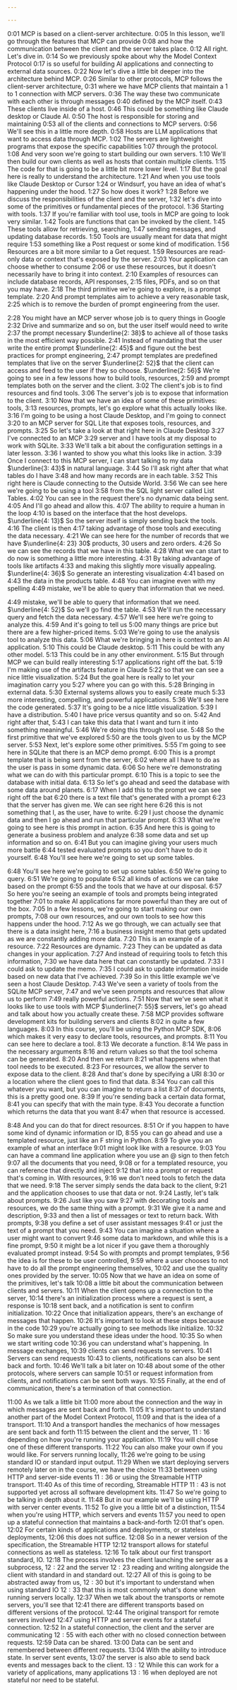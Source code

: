 ```yaml
---

---
```

0:01 MCP is based on a client-server architecture.
0:05 In this lesson, we'll go through the features that MCP can provide
0:08 and how the communication between the client and the server takes place.
0:12 All right. Let's dive in.
0:14 So we previously spoke about why the Model Context Protocol
0:17 is so useful for building Al applications and connecting to external data sources.
0:22 Now let's dive a little bit deeper into the architecture behind MCP.
0:26 Similar to other protocols, MCP follows the client-server architecture,
0:31 where we have MCP clients that maintain a 1 to 1 connection with MCP servers.
0:36 The way these two communicate with each other is through messages
0:40 defined by the MCP itself.
0:43 These clients live inside of a host.
0:46 This could be something like Claude desktop or Claude AI.
0:50 The host is responsible for storing and maintaining
0:53 all of the clients and connections to MCP servers.
0:56 We'll see this in a little more depth.
0:58 Hosts are LLM applications that want to access data through MCP.
1:02 The servers are lightweight programs that expose the specific capabilities
1:07 through the protocol.
1:08 And very soon we're going to start building our own servers.
1:10 We'll then build our own clients as well as hosts that contain multiple clients.
1:15 The code for that is going to be a little bit more lower level.
1:17 But the goal here is really to understand the architecture.
1:21 And when you use tools like Claude Desktop or Cursor
1:24 or Windsurf, you have an idea of what's happening under the hood.
1:27 So how does it work?
1:28 Before we discuss the responsibilities of the client and the server,
1:32 let's dive into some of the primitives or fundamental pieces of the protocol.
1:36 Starting with tools.
1:37 If you're familiar with tool use, tools in MCP are going to look very similar.
1:42 Tools are functions that can be invoked by the client.
1:45 These tools allow for retrieving, searching,
1:47 sending messages, and updating database records.
1:50 Tools are usually meant for data that might require
1:53 something like a Post request or some kind of modification.
1:56 Resources are a bit more similar to a Get request.
1:59 Resources are read-only data or context that's exposed by the server.
2:03 Your application can choose whether to consume
2:06 or use these resources, but it doesn't necessarily have to bring it into context.
2:10 Examples of resources can include database records, API responses,
2:15 files, PDFs, and so on that you may have.
2:18 The third primitive we're going to explore, is a prompt template.
2:20 And prompt templates aim to achieve a very reasonable task,
2:25 which is to remove the burden of prompt engineering from the user.

2:28 You might have an MCP server whose job is to query things in Google
2:32 Drive and summarize and so on, but the user itself would need to write
2:37 the prompt necessary
$\underline{2: 38}$ to achieve all of those tasks in the most efficient way possible.
2:41 Instead of mandating that the user write the entire prompt
$\underline{2: 45}$ and figure out the best practices for prompt engineering,
2:47 prompt templates are predefined templates that live on the server
$\underline{2: 52}$ that the client can access and feed to the user if they so choose.
$\underline{2: 56}$ We're going to see in a few lessons how to build tools, resources,
2:59 and prompt templates both on the server and the client.
3:02 The client's job is to find resources and find tools.
3:06 The server's job is to expose that information to the client.
3:10 Now that we have an idea of some of these primitives: tools,
3:13 resources, prompts, let's go explore what this actually looks like.
3:16 I'm going to be using a host Claude Desktop, and I'm going to connect
3:20 to an MCP server for SQL Lite that exposes tools, resources, and prompts.
3:25 So let's take a look at that right here in Claude Desktop
3:27 I've connected to an MCP
3:29 server and I have tools at my disposal to work with SQLite.
3:33 We'll talk a bit about the configuration settings in a later lesson.
3:36 I wanted to show you what this looks like in action.
3:39 Once I connect to this MCP server, I can start talking to my data
$\underline{3: 43}$ in natural language.
3:44 So I'll ask right after that what tables do I have
3:48 and how many records are in each table.
3:52 This right here is Claude connecting to the Outside World.
3:56 We can see here we're going to be using a tool
3:58 from the SQL light server called List Tables.
4:02 You can see in the request there's no dynamic data being sent.
4:05 And I'll go ahead and allow this.
4:07 The ability to require a human in the loop
4:10 is based on the interface that the host develops.
$\underline{4: 13}$ So the server itself is simply sending back the tools.
4:16 The client is then
4:17 taking advantage of those tools and executing the data necessary.
4:21 We can see here for the number of records that we have
$\underline{4: 23} 30$ products, 30 users and zero orders.
4:26 So we can see the records that we have in this table.
4:28 What we can start to do now is something a little more interesting.
4:31 By taking advantage of tools like artifacts
4:33 and making this slightly more visually appealing.
$\underline{4: 36}$ So generate an interesting visualization
4:41 based on
4:43 the data in the products table.
4:48 You can imagine even with my spelling
4:49 mistake, we'll be able to query that information that we need.

4:49 mistake, we'll be able to query that information that we need.
$\underline{4: 52}$ So we'll go find the table.
4:53 We'll run the necessary query and fetch the data necessary.
4:57 We'll see here we're going to analyze this.
4:59 And it's going to tell us
5:00 many things are price but there are a few higher-priced items.
5:03 We're going to use the analysis tool to analyze this data.
5:06 What we're bringing in here is context to an AI application.
5:10 This could be Claude desktop.
5:11 This could be with any other model.
5:13 This could be in any other environment.
5:15 But through MCP we can build really interesting
5:17 applications right off the bat.
5:19 I'm making use of the artifacts feature in Claude
5:22 so that we can see a nice little visualization.
5:24 But the goal here is really to let your imagination carry you
5:27 where you can go with this.
5:28 Bringing in external data.
5:30 External systems allows you to easily create much
5:33 more interesting, compelling, and powerful applications.
5:36 We'll see here the code generated.
5:37 It's going to be a nice little visualization.
5:39 I have a distribution.
5:40 I have price versus quantity and so on.
5:42 And right after that,
5:43 I can take this data that I want and turn it into something meaningful.
5:46 We're doing this through tool use.
5:48 So the first primitive that we've explored
5:50 are the tools given to us by the MCP server.
5:53 Next, let's explore some other primitives.
5:55 I'm going to see here in SQLite that there is an MCP demo prompt.
6:00 This is a prompt template that is being sent from the server,
6:02 where all I have to do as the user is pass in some dynamic data.
6:06 So here we're demonstrating what we can do with this particular prompt.
6:10 This is a topic to see the database with initial data.
6:13 So let's go ahead and seed the database with some data around planets.
6:17 When I add this to the prompt we can see right off the bat
6:20 there is a text file that's generated with a prompt
6:23 that the server has given me. We can see right here
6:26 this is not something that I, as the user, have to write.
6:29 I just choose the dynamic data and then I go ahead and run that particular prompt.
6:33 What we're going to see here is this prompt in action.
6:35 And here this is going to generate a business problem and analyze
6:38 some data and set up information and so on.
6:41 But you can imagine giving your users much more battle
6:44 tested evaluated prompts so you don't have to do it yourself.
6:48 You'll see here we're going to set up some tables.

6:48 You'll see here we're going to set up some tables.
6:50 We're going to query.
6:51 We're going to populate
6:52 all kinds of actions we can take based on the prompt
6:55 and the tools that we have at our disposal.
6:57 So here you're seeing an example of tools and prompts being integrated together
7:01 to make AI applications far more powerful than they are out of the box.
7:05 In a few lessons, we're going to start making our own prompts,
7:08 our own resources, and our own tools to see how this happens under the hood.
7:12 As we go through, we can actually see that there is a data insight here,
7:16 a business insight memo that gets updated as we are constantly adding more data.
7:20 This is an example of a resource.
7:22 Resources are dynamic.
7:23 They can be updated as data changes in your application.
7:27 And instead of requiring tools to fetch this information,
7:30 we have data here that can constantly be updated.
7:33 I could ask to update the memo.
7:35 I could ask to update information inside based on new data that I've achieved.
7:39 So in this little example we've seen a host Claude Desktop.
7:43 We've seen a variety of tools from the SQLite MCP server,
7:47 and we've seen prompts and resources that allow us to perform
7:49 really powerful actions.
7:51 Now that we've seen what it looks like to use tools with MCP
$\underline{7: 55}$ servers, let's go ahead and talk about how you actually create these.
7:58 MCP provides software development kits for building servers and clients
8:02 in quite a few languages.
8:03 In this course, you'll be using the Python MCP SDK,
8:06 which makes it very easy to declare tools, resources, and prompts.
8:11 You can see here to declare a tool.
8:13 We decorate a function.
8:14 We pass in the necessary arguments
8:16 and return values so that the tool schema can be generated.
8:20 And then we return
8:21 what happens when that tool needs to be executed.
8:23 For resources, we allow the server to expose data to the client.
8:28 And that's done by specifying a URI
8:30 or a location where the client goes to find that data.
8:34 You can call this whatever you want, but you can imagine to return a list
8:37 of documents, this is a pretty good one.
8:39 If you're sending back a certain data format,
8:41 you can specify that with the main type.
8:43 You decorate a function which returns the data that you want
8:47 when that resource is accessed.

8:48 And you can do that for direct resources.
8:51 Or if you happen to have some kind of dynamic information or ID,
8:55 you can go ahead and use a templated resource, just like an F string in Python.
8:59 To give you an example of what an interface
9:01 might look like with a resource.
9:03 You can have a command line application where you use an @ sign to then fetch
9:07 all the documents that you need,
9:08 or for a templated resource, you can reference that directly and inject
9:12 that into a prompt or request that's coming in. With resources,
9:16 we don't need tools to fetch the data that we need.
9:18 The server simply sends the data back to the client,
9:21 and the application chooses to use that data or not.
9:24 Lastly, let's talk about prompts.
9:26 Just like you saw
9:27 with decorating tools and resources, we do the same thing with a prompt.
9:31 We give it a name and description,
9:33 and then a list of messages or text to return back. With prompts,
9:38 you define a set of user assistant messages
9:41 or just the text of a prompt that you need.
9:43 You can imagine a situation where a user might want to convert
9:46 some data to markdown, and while this is a fine prompt,
9:50 it might be a lot nicer if you gave them a thoroughly evaluated prompt instead.
9:54 So with prompts and prompt templates,
9:56 the idea is for these to be user controlled,
9:59 where a user chooses to not have to do all the prompt engineering themselves,
10:02 and use the quality ones provided by the server.
10:05 Now that we have an idea on some of the primitives, let's talk
10:08 a little bit about the communication between clients and servers.
10:11 When the client opens up a connection to the server,
10:14 there's an initialization process where a request is sent, a response is
10:18 sent back, and a notification is sent to confirm initialization.
10:22 Once that initialization appears, there's an exchange of messages that happen.
10:26 It's important to look at these steps because in the code
10:29 you're actually going to see methods like initialize.
10:32 So make sure you understand these ideas under the hood.
10:35 So when we start writing code
10:36 you can understand what's happening. In message exchanges,
10:39 clients can send requests to servers.
10:41 Servers can send requests
10:43 to clients, notifications can also be sent back and forth.
10:46 We'll talk a bit later on
10:48 about some of the other protocols, where servers can sample
10:51 or request information from clients, and notifications can be sent both ways.
10:55 Finally, at the end of communication, there's a termination of that connection.

11:00 As we talk a little bit
11:00 more about the connection and the way in which messages are sent back and forth.
11:05 It's important to understand another part of the Model Context Protocol,
11:09 and that is the idea of a transport.
11:10 And a transport handles the mechanics of how messages are sent back and forth
11:15 between the client and the server,
$11: 16$ depending on how you're running your application.
11:19 You will choose one of these different transports.
11:22 You can also make your own if you would like. For servers running locally,
11:26 we're going to be using standard IO or standard input output.
11:29 When we start deploying servers remotely later on in the course, we have the choice
11:33 between using HTTP and server-side events
$11: 36$ or using the Streamable HTTP transport.
11:40 As of this time of recording, Streamable HTTP
$11: 43$ is not supported yet across all software development kits.
11:47 So we're going to be talking in depth about it.
11:48 But in our example we'll be using HTTP with server center events.
11:52 To give you a little bit of a distinction,
11:54 when you're using HTTP, which servers and events
11:57 you need to open up a stateful connection that maintains a back-and-forth
12:01 that's open.
12:02 For certain kinds of applications and deployments, or stateless deployments,
12:06 this does not suffice.
12:08 So in a newer version of the specification, the Streamable HTTP
12:12 transport allows for stateful connections as well as stateless.
12:16 To talk about our first transport standard, IO.
12:18 The process involves the client launching the server as a subprocess,
$12: 22$ and the server
$12: 23$ reading and writing alongside the client with standard in and standard out.
12:27 All of this is going to be abstracted away from us,
$12: 30$ but it's important to understand when using standard IO
$12: 33$ that this is most commonly what's done when running servers locally.
12:37 When we talk about the transports or remote servers, you'll see that
12:41 there are different transports based on different versions of the protocol.
12:44 The original transport for remote servers involved
12:47 using HTTP and server events for a stateful connection.
12:52 In a stateful connection, the client and the server are communicating
$12: 55$ with each other with no closed connection between requests.
12:59 Data can be shared.
13:00 Data can be sent and remembered between different requests.
13:04 With the ability to introduce state. In server sent events,
13:07 the server is also able to send back events and messages back to the client.
$13: 12$ While this can work for a variety of applications, many applications
$13: 16$ when deployed are not stateful nor need to be stateful.
